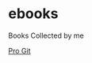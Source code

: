 # ebooks

Books Collected by me

[Pro Git](https://raw.githubusercontent.com/all-in-github/ebooks/master/raw/progit.pdf)
